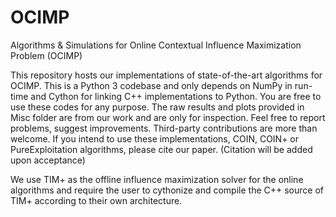 # OCIMP
Algorithms &amp; Simulations for Online Contextual Influence Maximization Problem (OCIMP)

This repository hosts our implementations of state-of-the-art algorithms for OCIMP. This is a Python 3 codebase and only depends on NumPy in run-time and Cython for linking C++ implementations to Python. You are free to use these codes for any purpose. The raw results and plots provided in Misc folder are from our work and are only for inspection.
Feel free to report problems, suggest improvements. Third-party contributions are more than welcome.
If you intend to use these implementations, COIN, COIN+ or PureExploitation algorithms, please cite our paper. (Citation will be added upon acceptance)

We use TIM+ as the offline influence maximization solver for the online algorithms and require the user to cythonize and compile the C++ source of TIM+ according to their own architecture.
